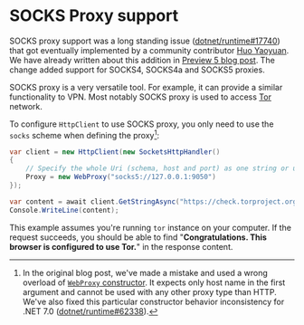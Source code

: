 # SOCKS Proxy support

SOCKS proxy support was a long standing issue ([dotnet/runtime#17740](https://github.com/dotnet/runtime/issues/17740)) that got eventually implemented by a community contributor [Huo Yaoyuan](https://github.com/huoyaoyuan). We have already written about this addition in [Preview 5 blog post](https://devblogs.microsoft.com/dotnet/announcing-net-6-preview-5/#libraries-socks-proxy-support). The change added support for SOCKS4, SOCKS4a and SOCKS5 proxies.

SOCKS proxy is a very versatile tool. For example, it can provide a similar functionality to VPN. Most notably SOCKS proxy is used to access [Tor](https://www.torproject.org/) network.

To configure `HttpClient` to use SOCKS proxy, you only need to use the `socks` scheme when defining the proxy[^socks]:
```C#
var client = new HttpClient(new SocketsHttpHandler()
{
    // Specify the whole Uri (schema, host and port) as one string or use Uri directly.
    Proxy = new WebProxy("socks5://127.0.0.1:9050")
});

var content = await client.GetStringAsync("https://check.torproject.org/");
Console.WriteLine(content);
```
This example assumes you're running `tor` instance on your computer. If the request succeeds, you should be able to find "**Congratulations. This browser is configured to use Tor.**" in the response content.

[^socks]: In the original blog post, we've made a mistake and used a wrong overload of [`WebProxy` constructor](https://docs.microsoft.com/en-us/dotnet/api/system.net.webproxy.-ctor?view=net-6.0#System_Net_WebProxy__ctor_System_String_System_Int32_). It expects only host name in the first argument and cannot be used with any other proxy type than HTTP. We've also fixed this particular constructor behavior inconsistency for .NET 7.0 ([dotnet/runtime#62338](https://github.com/dotnet/runtime/pull/62338)).